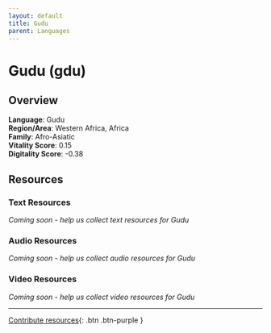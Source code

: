 ```yaml
---
layout: default
title: Gudu
parent: Languages
---
```


# Gudu (gdu)

## Overview

**Language**: Gudu  
**Region/Area**: Western Africa, Africa  
**Family**: Afro-Asiatic  
**Vitality Score**: 0.15  
**Digitality Score**: -0.38  

## Resources

### Text Resources
*Coming soon - help us collect text resources for Gudu*

### Audio Resources
*Coming soon - help us collect audio resources for Gudu*

### Video Resources
*Coming soon - help us collect video resources for Gudu*

---

[Contribute resources](https://fairtrain.github.io/){: .btn .btn-purple }
